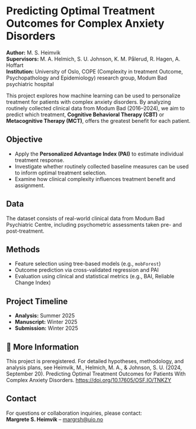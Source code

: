 # Predicting Optimal Treatment Outcomes for Complex Anxiety Disorders
**Author:** M. S. Heimvik  
**Supervisors:** M. A. Helmich, S. U. Johnson, K. M. Pålerud, R. Hagen, A. Hoffart  
**Institution:** University of Oslo, COPE (Complexity in treatment Outcome, Psychopathology and Epidemiology) research group, Modum Bad psychiatric hospital 

This project explores how machine learning can be used to personalize treatment for patients with complex anxiety disorders. By analyzing routinely collected clinical data from Modum Bad (2016–2024), we aim to predict which treatment, **Cognitive Behavioral Therapy (CBT)** or **Metacognitive Therapy (MCT)**, offers the greatest benefit for each patient.

## Objective

- Apply the **Personalized Advantage Index (PAI)** to estimate individual treatment response.
- Investigate whether routinely collected baseline measures can be used to inform optimal treatment selection.
- Examine how clinical complexity influences treatment benefit and assignment.

## Data

The dataset consists of real-world clinical data from Modum Bad Psychiatric Centre, including psychometric assessments taken pre- and post-treatment.

## Methods

- Feature selection using tree-based models (e.g., `mobForest`)
- Outcome prediction via cross-validated regression and PAI
- Evaluation using clinical and statistical metrics (e.g., BAI, Reliable Change Index)

## Project Timeline

- **Analysis:** Summer 2025  
- **Manuscript:** Winter 2025  
- **Submission:** Winter 2025

## 📄 More Information

This project is preregistered. For detailed hypotheses, methodology, and analysis plans, see 
Heimvik, M., Helmich, M. A., & Johnson, S. U. (2024, September 20). 
Predicting Optimal Treatment Outcomes for Patients With Complex Anxiety Disorders. 
https://doi.org/10.17605/OSF.IO/TNKZY


## Contact

For questions or collaboration inquiries, please contact:  
**Margrete S. Heimvik** – [margrsh@uio.no](mailto:margrsh@uio.no)


